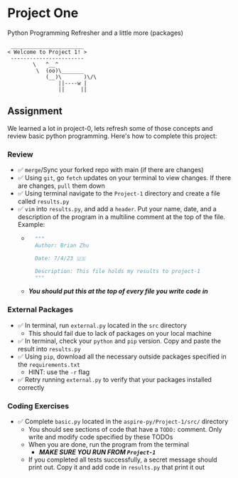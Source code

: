 # Project One
Python Programming Refresher and a little more (packages)
```
 _______________________ 
< Welcome to Project 1! >
 ----------------------- 
        \   ^__^
         \  (oo)\_______
            (__)\       )\/\
                ||----w |
                ||     ||
```

## Assignment
We learned a lot in project-0, lets refresh some of those concepts and review basic python programming. Here's how to complete this project:
### Review
- ✅ `merge`/Sync your forked repo with main (if there are changes)
- ✅ Using `git`, go `fetch` updates on your terminal to view changes. If there are changes, `pull` them down
- ✅ Using terminal navigate to the `Project-1` directory and create a file called `results.py`
- ✅ `vim` into `results.py`, and add a `header`. Put your name, date, and a description of the program in a multiline comment at the top of the file. Example:
    - ```python
        """
        Author: Brian Zhu

        Date: 7/4/23 🇺🇸

        Description: This file holds my results to project-1
        """
        ```
    - ***You should put this at the top of every file you write code in***
### External Packages
- ✅ In terminal, run `external.py` located in the `src` directory
    - This should fail due to lack of packages on your local machine
- ✅ In terminal, check your `python` and `pip` version. Copy and paste the result into `results.py`
- ✅ Using `pip`, download all the necessary outside packages specified in the `requirements.txt`
    - HINT: use the `-r` flag
- ✅ Retry running `external.py` to verify that your packages installed correctly
### Coding Exercises
- ✅ Complete `basic.py` located in the `aspire-py/Project-1/src/` directory
    - You should see sections of code that have a `TODO:` comment. Only write and modify code specified by these TODOs
    - When you are done, run the program from the terminal
        - ***MAKE SURE YOU RUN FROM `Project-1`***
    - If you completed all tests successfully, a secret message should print out. Copy it and add code in `results.py` that print it out